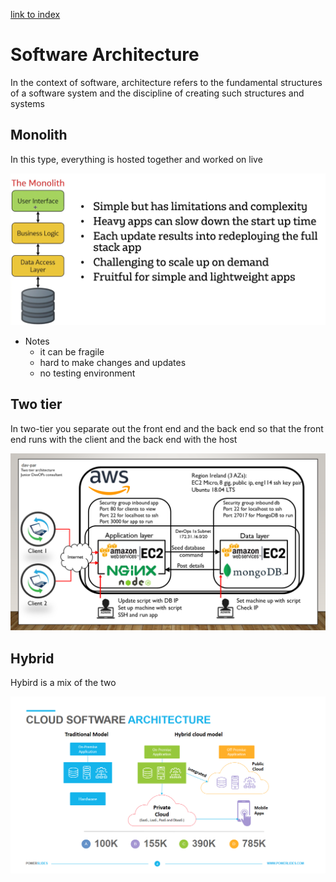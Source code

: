 [link to index](/readme.md)  
# Software Architecture
In the context of software, architecture refers to the fundamental structures of a software system and the discipline of creating such structures and systems

## Monolith
In this type, everything is hosted together and worked on live

![Monolith image](/Documentation/resources/software_architecture/monolith.png)
- Notes
    - it can be fragile
    - hard to make changes and updates
    - no testing environment

## Two tier
In two-tier you separate out the front end and the back end so that the front end runs with the client and the back end with the host

![two tier app set up](/Documentation/resources/software_architecture/two_tier.png)

## Hybrid 
Hybird is a mix of the two

![Cloud](/Documentation/resources/software_architecture/cloud.png)

